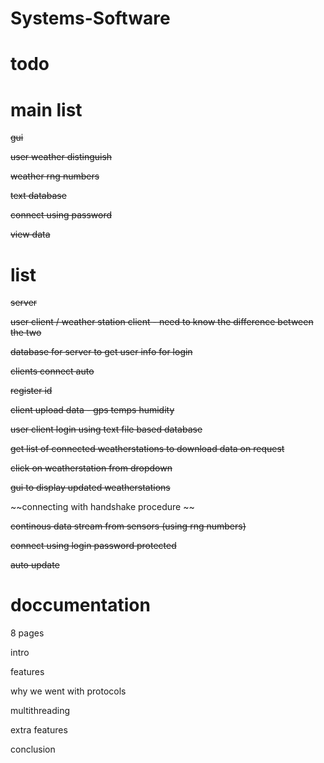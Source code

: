 # Systems-Software

# todo


# main list

~~gui~~

~~user weather distinguish~~

~~weather rng numbers~~

~~text database~~

~~connect using password~~

~~view data~~



# list

~~server~~

~~user client / weather station client - need to know the difference between the two~~

~~database for server to get user info for login~~

~~clients connect auto~~

~~register id~~

~~client upload data - gps temps humidity~~

~~user client login using text file based database~~

~~get list of connected weatherstations to download data on request~~

~~click on weatherstation from dropdown~~

~~gui to display updated weatherstations~~

~~connecting with handshake procedure ~~

~~continous data stream from sensors (using rng numbers)~~

~~connect using login password protected~~

~~auto update~~




# doccumentation

8 pages

intro

features

why we went with protocols

multithreading

extra features

conclusion


